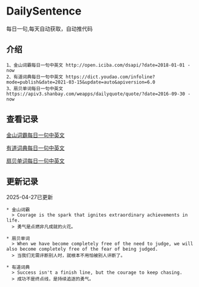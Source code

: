 # DailySentence

每日一句,每天自动获取，自动推代码

## 介绍

```
1、金山词霸每日一句中英文 http://open.iciba.com/dsapi/?date=2018-01-01 - now
2、有道词典每日一句中英文 https://dict.youdao.com/infoline?mode=publish&date=2021-03-15&update=auto&apiversion=6.0
3、扇贝单词每日一句中英文 https://apiv3.shanbay.com/weapps/dailyquote/quote/?date=2016-09-30 - now
```

## 查看记录

[金山词霸每日一句中英文](./data/iciba/)

[有道词典每日一句中英文](./data/youdao/)

[扇贝单词每日一句中英文](./data/shanbay/)

## 更新记录
2025-04-27已更新 
```
* 金山词霸
  > Courage is the spark that ignites extraordinary achievements in life.
  > 勇气是点燃非凡成就的火花。

* 扇贝单词
  > When we have become completely free of the need to judge, we will also become completely free of the fear of being judged.
  > 当我们无需评断别人时，就根本不用怕被别人评断了。

* 有道词典
  > Success isn't a finish line, but the courage to keep chasing.
  > 成功不是终点线，是持续追逐的勇气。

```
